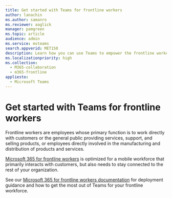 ```yaml
---
title: Get started with Teams for frontline workers
author: lanachin
ms.author: samanro
ms.reviewer: aaglick
manager: pamgreen
ms.topic: article
audience: admin
ms.service: msteams
search.appverid: MET150
description: Learn how you can use Teams to empower the frontline workers in your organization.
ms.localizationpriority: high
ms.collection: 
  - M365-collaboration
  - m365-frontline
appliesto: 
  - Microsoft Teams
---
```


# Get started with Teams for frontline workers

Frontline workers are employees whose primary function is to work directly with customers or the general public providing services, support, and selling products, or employees directly involved in the manufacturing and distribution of products and services.

[Microsoft 365 for frontline workers](https://www.microsoft.com/microsoft-365/enterprise/frontline) is optimized for a mobile workforce that primarily interacts with customers, but also needs to stay connected to the rest of your organization.

See our [Microsoft 365 for frontline workers documentation](/microsoft-365/frontline) for deployment guidance and how to get the most out of Teams for your frontline workforce.

